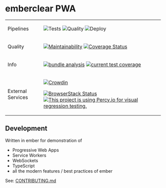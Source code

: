 # emberclear PWA

<table>
<tr>
<td>Pipelines</td>
<td>

![Tests](https://github.com/NullVoxPopuli/emberclear/workflows/Frontend%20Tests/badge.svg)
![Quality](https://github.com/NullVoxPopuli/emberclear/workflows/Frontend%20Quality/badge.svg)
![Deploy](https://github.com/NullVoxPopuli/emberclear/workflows/Frontend%20Deploy/badge.svg)

</td>
</tr>
<tr>
<td>Quality</td>
<td>


[![Maintainability](https://api.codeclimate.com/v1/badges/3f2faa686db3db3a52f8/maintainability)](https://codeclimate.com/github/NullVoxPopuli/emberclear/maintainability)
[![Coverage Status](https://coveralls.io/repos/github/NullVoxPopuli/emberclear/badge.svg?branch=master)](https://coveralls.io/github/NullVoxPopuli/emberclear?branch=master)

</td>
</tr>
<tr>
<td>Info</td>
<td>

[![bundle analysis](https://img.shields.io/badge/bundle-analysis-blue.svg)](https://emberclear.io/bundle.html)
[![current test coverage](https://img.shields.io/badge/test%20coverage-deployed-blue.svg)](https://emberclear.io/coverage/index.html)


</td>
</tr>
<tr>
<td>External Services</td>
<td>


[![Crowdin](https://d322cqt584bo4o.cloudfront.net/emberclear/localized.svg)](https://crowdin.com/project/emberclear) 

[![BrowserStack Status](https://automate.browserstack.com/badge.svg?badge_key=SDYxMWtDbjBhcnZnOTBpdGZMbzl6Mktyb2QyT0FUZTlwazByUWF2ZEFUUT0tLVZKaFBZR0kzdTlmZEUxM202QnA3aVE9PQ==--58be570679305f818be70e6aef2c24f1d4dc1698)](https://automate.browserstack.com/public-build/SDYxMWtDbjBhcnZnOTBpdGZMbzl6Mktyb2QyT0FUZTlwazByUWF2ZEFUUT0tLVZKaFBZR0kzdTlmZEUxM202QnA3aVE9PQ==--58be570679305f818be70e6aef2c24f1d4dc1698)
[![This project is using Percy.io for visual regression testing.](https://percy.io/static/images/percy-badge.svg)](https://percy.io/Open-Source/emberclear)


</td>

</tr>
</table>





## Development

Written in ember for demonstration of
 - Progressive Web Apps
 - Service Workers
 - WebSockets
 - TypeScript
 - all the modern features / best practices of ember

See: [CONTRIBUTING.md](https://github.com/NullVoxPopuli/emberclear/blob/master/CONTRIBUTING.md)

